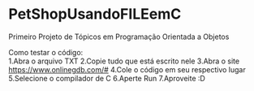 # PetShopUsandoFILEemC
Primeiro Projeto de Tópicos em Programação Orientada a Objetos

Como testar o código:<br>
1.Abra o arquivo TXT
2.Copie tudo que está escrito nele
3.Abra o site https://www.onlinegdb.com/#
4.Cole o código em seu respectivo lugar
5.Selecione o compilador de C
6.Aperte Run
7.Aproveite :D
